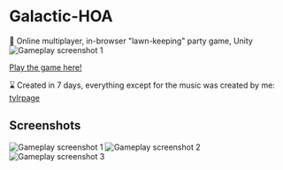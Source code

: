 # Galactic-HOA
🍂 Online multiplayer, in-browser "lawn-keeping" party game, Unity
![Gameplay screenshot 1](https://i.imgur.com/mlkUjO5.png)

[Play the game here!](https://tylr.itch.io/galactic-hoa)

⌛ Created in 7 days, everything except for the music was created by me: [tylrpage](https://tylr.itch.io/)

## Screenshots
![Gameplay screenshot 1](https://i.imgur.com/dcWUWca.png)
![Gameplay screenshot 2](https://i.imgur.com/F3YoQ2p.png)
![Gameplay screenshot 3](https://i.imgur.com/UTG8w47.png)
